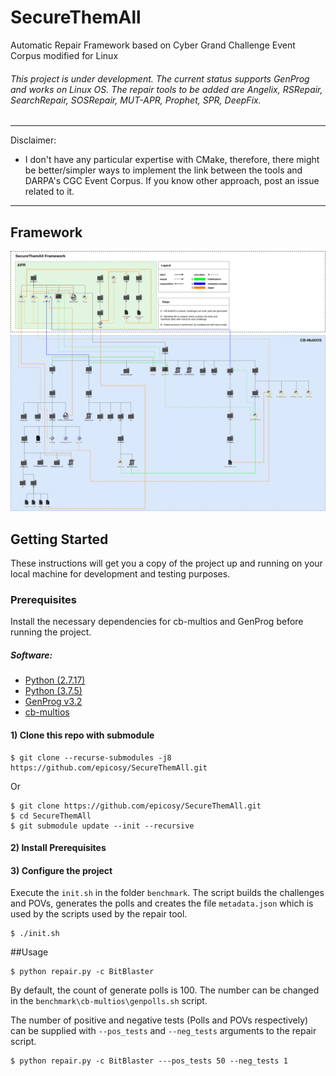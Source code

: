 # SecureThemAll
Automatic Repair Framework based on Cyber Grand Challenge Event Corpus modified for Linux

###### This project is under development. The current status supports GenProg and works on Linux OS. The repair tools to be added are Angelix, RSRepair, SearchRepair, SOSRepair, MUT-APR, Prophet, SPR, DeepFix.

---
Disclaimer:

* I don't have any particular expertise with CMake, therefore, there might be better/simpler ways to implement the link between the tools and DARPA's CGC Event Corpus. If you know other approach, post an issue related to it.
---

## Framework 

![SecureThemAll scripts flows and executions](framework.png)

## Getting Started

These instructions will get you a copy of the project up and running on your local machine for development and testing purposes.

### Prerequisites

Install the necessary dependencies for cb-multios and GenProg before running the project.
<br/>
##### Software:
* [Python (2.7.17)](https://www.python.org/)
* [Python (3.7.5)](https://www.python.org/)
* [GenProg v3.2](https://github.com/squaresLab/genprog-code.git)
* [cb-multios](https://github.com/trailofbits/cb-multios.git)

#### 1) Clone this repo with submodule
``` console
$ git clone --recurse-submodules -j8 https://github.com/epicosy/SecureThemAll.git
```

Or

``` console
$ git clone https://github.com/epicosy/SecureThemAll.git
$ cd SecureThemAll
$ git submodule update --init --recursive
```

#### 2) Install Prerequisites

#### 3) Configure the project
Execute the ```init.sh``` in the folder ```benchmark```.
The script builds the challenges and POVs, generates the polls and creates the file ```metadata.json``` which is used by the scripts used by the repair tool.

``` console
$ ./init.sh
```

##Usage
``` console
$ python repair.py -c BitBlaster
```

By default, the count of generate polls is 100. The number can be changed in the ```benchmark\cb-multios\genpolls.sh``` script.

The number of positive and negative tests (Polls and POVs respectively) can be supplied with ```--pos_tests``` and ```--neg_tests``` arguments to the repair script.

``` console
$ python repair.py -c BitBlaster ---pos_tests 50 --neg_tests 1
```